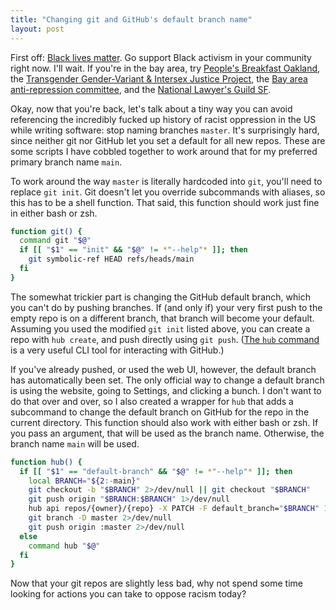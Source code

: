 ```yaml
---
title: "Changing git and GitHub's default branch name"
layout: post
---
```


First off: [Black lives matter](https://blacklivesmatter.com). Go support Black activism in your community right now. I'll wait. If you're in the bay area, try [People's Breakfast Oakland](https://www.instagram.com/peoplesbreakfastoakland/), the [Transgender Gender-Variant & Intersex Justice Project](http://www.tgijp.org), the [Bay area anti-repression committee](https://antirepressionbayarea.com), and the [National Lawyer's Guild SF](https://nlgsf.org).

Okay, now that you're back, let's talk about a tiny way you can avoid referencing the incredibly fucked up history of racist oppression in the US while writing software: stop naming branches `master`. It's surprisingly hard, since neither git nor GitHub let you set a default for all new repos. These are some scripts I have cobbled together to work around that for my preferred primary branch name `main`.

To work around the way `master` is literally hardcoded into `git`, you'll need to replace `git init`. Git doesn't let you override subcommands with aliases, so this has to be a shell function. That said, this function should work just fine in either bash or zsh.

```bash
function git() {
  command git "$@"
  if [[ "$1" == "init" && "$@" != *"--help"* ]]; then
    git symbolic-ref HEAD refs/heads/main
  fi
}
```

The somewhat trickier part is changing the GitHub default branch, which you can't do by pushing branches. If (and only if) your very first push to the empty repo is on a different branch, that branch will become your default. Assuming you used the modified `git init` listed above, you can create a repo with `hub create`, and push directly using `git push`. ([The `hub` command](https://github.com/github/hub) is a very useful CLI tool for interacting with GitHub.)

If you've already pushed, or used the web UI, however, the default branch has automatically been set. The only official way to change a default branch is using the website, going to Settings, and clicking a bunch. I don't want to do that over and over, so I also created a wrapper for `hub` that adds a subcommand to change the default branch on GitHub for the repo in the current directory. This function should also work with either bash or zsh. If you pass an argument, that will be used as the branch name. Otherwise, the branch name `main` will be used.

```bash
function hub() {
  if [[ "$1" == "default-branch" && "$@" != *"--help"* ]]; then
    local BRANCH="${2:-main}"
    git checkout -b "$BRANCH" 2>/dev/null || git checkout "$BRANCH"
    git push origin "$BRANCH:$BRANCH" 1>/dev/null
    hub api repos/{owner}/{repo} -X PATCH -F default_branch="$BRANCH" 1> /dev/null
    git branch -D master 2>/dev/null
    git push origin :master 2>/dev/null
  else
    command hub "$@"
  fi
}
```

Now that your git repos are slightly less bad, why not spend some time looking for actions you can take to oppose racism today?

